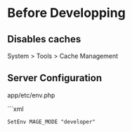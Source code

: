 # Before Developping

## Disables caches

System &gt; Tools &gt; Cache Management

## Server Configuration

app/etc/env.php

\`\`\`xml

`SetEnv MAGE_MODE "developer"`

```

```



